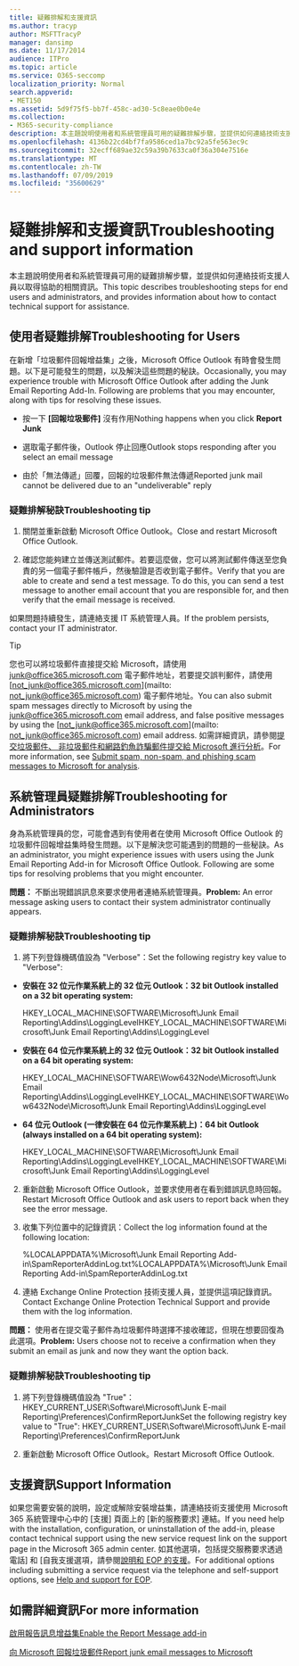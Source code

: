 ```yaml
---
title: 疑難排解和支援資訊
ms.author: tracyp
author: MSFTTracyP
manager: dansimp
ms.date: 11/17/2014
audience: ITPro
ms.topic: article
ms.service: O365-seccomp
localization_priority: Normal
search.appverid:
- MET150
ms.assetid: 5d9f75f5-bb7f-458c-ad30-5c8eae0b0e4e
ms.collection:
- M365-security-compliance
description: 本主題說明使用者和系統管理員可用的疑難排解步驟，並提供如何連絡技術支援人員以取得協助的相關資訊。
ms.openlocfilehash: 4136b22cd4bf7fa9586ced1a7bc92a5fe563ec9c
ms.sourcegitcommit: 32ecff689ae32c59a39b7633ca0f36a304e7516e
ms.translationtype: MT
ms.contentlocale: zh-TW
ms.lasthandoff: 07/09/2019
ms.locfileid: "35600629"
---
```

# <a name="troubleshooting-and-support-information"></a><span data-ttu-id="d1027-103">疑難排解和支援資訊</span><span class="sxs-lookup"><span data-stu-id="d1027-103">Troubleshooting and support information</span></span>

<span data-ttu-id="d1027-104">本主題說明使用者和系統管理員可用的疑難排解步驟，並提供如何連絡技術支援人員以取得協助的相關資訊。</span><span class="sxs-lookup"><span data-stu-id="d1027-104">This topic describes troubleshooting steps for end users and administrators, and provides information about how to contact technical support for assistance.</span></span>
  
## <a name="troubleshooting-for-users"></a><span data-ttu-id="d1027-105">使用者疑難排解</span><span class="sxs-lookup"><span data-stu-id="d1027-105">Troubleshooting for Users</span></span>

<span data-ttu-id="d1027-p101">在新增「垃圾郵件回報增益集」之後，Microsoft Office Outlook 有時會發生問題。以下是可能發生的問題，以及解決這些問題的秘訣。</span><span class="sxs-lookup"><span data-stu-id="d1027-p101">Occasionally, you may experience trouble with Microsoft Office Outlook after adding the Junk Email Reporting Add-In. Following are problems that you may encounter, along with tips for resolving these issues.</span></span> 
  
- <span data-ttu-id="d1027-108">按一下 **[回報垃圾郵件]** 沒有作用</span><span class="sxs-lookup"><span data-stu-id="d1027-108">Nothing happens when you click **Report Junk**</span></span>
    
- <span data-ttu-id="d1027-109">選取電子郵件後，Outlook 停止回應</span><span class="sxs-lookup"><span data-stu-id="d1027-109">Outlook stops responding after you select an email message</span></span>
    
- <span data-ttu-id="d1027-110">由於「無法傳遞」回覆，回報的垃圾郵件無法傳遞</span><span class="sxs-lookup"><span data-stu-id="d1027-110">Reported junk mail cannot be delivered due to an "undeliverable" reply</span></span>
    
### <a name="troubleshooting-tip"></a><span data-ttu-id="d1027-111">疑難排解秘訣</span><span class="sxs-lookup"><span data-stu-id="d1027-111">Troubleshooting tip</span></span>

1. <span data-ttu-id="d1027-112">關閉並重新啟動 Microsoft Office Outlook。</span><span class="sxs-lookup"><span data-stu-id="d1027-112">Close and restart Microsoft Office Outlook.</span></span>
    
2. <span data-ttu-id="d1027-p102">確認您能夠建立並傳送測試郵件。若要這麼做，您可以將測試郵件傳送至您負責的另一個電子郵件帳戶，然後驗證是否收到電子郵件。</span><span class="sxs-lookup"><span data-stu-id="d1027-p102">Verify that you are able to create and send a test message. To do this, you can send a test message to another email account that you are responsible for, and then verify that the email message is received.</span></span>
    
<span data-ttu-id="d1027-115">如果問題持續發生，請連絡支援 IT 系統管理人員。</span><span class="sxs-lookup"><span data-stu-id="d1027-115">If the problem persists, contact your IT administrator.</span></span>
  
> [!TIP]
> <span data-ttu-id="d1027-116">您也可以將垃圾郵件直接提交給 Microsoft，請使用 [junk@office365.microsoft.com](mailto:junk@office365.microsoft.com) 電子郵件地址，若要提交誤判郵件，請使用 [not_junk@office365.microsoft.com](mailto: not_junk@office365.microsoft.com) 電子郵件地址。</span><span class="sxs-lookup"><span data-stu-id="d1027-116">You can also submit spam messages directly to Microsoft by using the [junk@office365.microsoft.com](mailto:junk@office365.microsoft.com) email address, and false positive messages by using the [not_junk@office365.microsoft.com](mailto: not_junk@office365.microsoft.com) email address.</span></span> <span data-ttu-id="d1027-117">如需詳細資訊，請參閱[提交垃圾郵件、 非垃圾郵件和網路釣魚詐騙郵件提交給 Microsoft 進行分析](submit-spam-non-spam-and-phishing-scam-messages-to-microsoft-for-analysis.md)。</span><span class="sxs-lookup"><span data-stu-id="d1027-117">For more information, see [Submit spam, non-spam, and phishing scam messages to Microsoft for analysis](submit-spam-non-spam-and-phishing-scam-messages-to-microsoft-for-analysis.md).</span></span> 
  
## <a name="troubleshooting-for-administrators"></a><span data-ttu-id="d1027-118">系統管理員疑難排解</span><span class="sxs-lookup"><span data-stu-id="d1027-118">Troubleshooting for Administrators</span></span>

<span data-ttu-id="d1027-p104">身為系統管理員的您，可能會遇到有使用者在使用 Microsoft Office Outlook 的垃圾郵件回報增益集時發生問題。以下是解決您可能遇到的問題的一些秘訣。</span><span class="sxs-lookup"><span data-stu-id="d1027-p104">As an administrator, you might experience issues with users using the Junk Email Reporting Add-in for Microsoft Office Outlook. Following are some tips for resolving problems that you might encounter.</span></span> 
  
 <span data-ttu-id="d1027-121">**問題：** 不斷出現錯誤訊息來要求使用者連絡系統管理員。</span><span class="sxs-lookup"><span data-stu-id="d1027-121">**Problem:** An error message asking users to contact their system administrator continually appears.</span></span> 
  
### <a name="troubleshooting-tip"></a><span data-ttu-id="d1027-122">疑難排解秘訣</span><span class="sxs-lookup"><span data-stu-id="d1027-122">Troubleshooting tip</span></span>

1. <span data-ttu-id="d1027-123">將下列登錄機碼值設為 "Verbose"：</span><span class="sxs-lookup"><span data-stu-id="d1027-123">Set the following registry key value to "Verbose":</span></span>
    
  - <span data-ttu-id="d1027-124">**安裝在 32 位元作業系統上的 32 位元 Outlook：**</span><span class="sxs-lookup"><span data-stu-id="d1027-124">**32 bit Outlook installed on a 32 bit operating system:**</span></span>
    
    <span data-ttu-id="d1027-125">HKEY_LOCAL_MACHINE\SOFTWARE\Microsoft\Junk Email Reporting\Addins\LoggingLevel</span><span class="sxs-lookup"><span data-stu-id="d1027-125">HKEY_LOCAL_MACHINE\SOFTWARE\Microsoft\Junk Email Reporting\Addins\LoggingLevel</span></span>
    
  - <span data-ttu-id="d1027-126">**安裝在 64 位元作業系統上的 32 位元 Outlook：**</span><span class="sxs-lookup"><span data-stu-id="d1027-126">**32 bit Outlook installed on a 64 bit operating system:**</span></span>
    
    <span data-ttu-id="d1027-127">HKEY_LOCAL_MACHINE\SOFTWARE\Wow6432Node\Microsoft\Junk Email Reporting\Addins\LoggingLevel</span><span class="sxs-lookup"><span data-stu-id="d1027-127">HKEY_LOCAL_MACHINE\SOFTWARE\Wow6432Node\Microsoft\Junk Email Reporting\Addins\LoggingLevel</span></span>
    
  - <span data-ttu-id="d1027-128">**64 位元 Outlook (一律安裝在 64 位元作業系統上)：**</span><span class="sxs-lookup"><span data-stu-id="d1027-128">**64 bit Outlook (always installed on a 64 bit operating system):**</span></span>
    
    <span data-ttu-id="d1027-129">HKEY_LOCAL_MACHINE\SOFTWARE\Microsoft\Junk Email Reporting\Addins\LoggingLevel</span><span class="sxs-lookup"><span data-stu-id="d1027-129">HKEY_LOCAL_MACHINE\SOFTWARE\Microsoft\Junk Email Reporting\Addins\LoggingLevel</span></span>
    
2. <span data-ttu-id="d1027-130">重新啟動 Microsoft Office Outlook，並要求使用者在看到錯誤訊息時回報。</span><span class="sxs-lookup"><span data-stu-id="d1027-130">Restart Microsoft Office Outlook and ask users to report back when they see the error message.</span></span>
    
3. <span data-ttu-id="d1027-131">收集下列位置中的記錄資訊：</span><span class="sxs-lookup"><span data-stu-id="d1027-131">Collect the log information found at the following location:</span></span> 
    
    <span data-ttu-id="d1027-132">%LOCALAPPDATA%\Microsoft\Junk Email Reporting Add-in\SpamReporterAddinLog.txt</span><span class="sxs-lookup"><span data-stu-id="d1027-132">%LOCALAPPDATA%\Microsoft\Junk Email Reporting Add-in\SpamReporterAddinLog.txt</span></span>
    
4. <span data-ttu-id="d1027-133">連絡 Exchange Online Protection 技術支援人員，並提供這項記錄資訊。</span><span class="sxs-lookup"><span data-stu-id="d1027-133">Contact Exchange Online Protection Technical Support and provide them with the log information.</span></span> 
    
 <span data-ttu-id="d1027-134">**問題：** 使用者在提交電子郵件為垃圾郵件時選擇不接收確認，但現在想要回復為此選項。</span><span class="sxs-lookup"><span data-stu-id="d1027-134">**Problem:** Users choose not to receive a confirmation when they submit an email as junk and now they want the option back.</span></span> 
  
### <a name="troubleshooting-tip"></a><span data-ttu-id="d1027-135">疑難排解秘訣</span><span class="sxs-lookup"><span data-stu-id="d1027-135">Troubleshooting tip</span></span>

1. <span data-ttu-id="d1027-136">將下列登錄機碼值設為 "True"：HKEY_CURRENT_USER\Software\Microsoft\Junk E-mail Reporting\Preferences\ConfirmReportJunk</span><span class="sxs-lookup"><span data-stu-id="d1027-136">Set the following registry key value to "True": HKEY_CURRENT_USER\Software\Microsoft\Junk E-mail Reporting\Preferences\ConfirmReportJunk</span></span>
    
2. <span data-ttu-id="d1027-137">重新啟動 Microsoft Office Outlook。</span><span class="sxs-lookup"><span data-stu-id="d1027-137">Restart Microsoft Office Outlook.</span></span>
    
## <a name="support-information"></a><span data-ttu-id="d1027-138">支援資訊</span><span class="sxs-lookup"><span data-stu-id="d1027-138">Support Information</span></span>

<span data-ttu-id="d1027-139">如果您需要安裝的說明，設定或解除安裝增益集，請連絡技術支援使用 Microsoft 365 系統管理中心中的 [支援] 頁面上的 [新的服務要求] 連結。</span><span class="sxs-lookup"><span data-stu-id="d1027-139">If you need help with the installation, configuration, or uninstallation of the add-in, please contact technical support using the new service request link on the support page in the Microsoft 365 admin center.</span></span> <span data-ttu-id="d1027-140">如其他選項，包括提交服務要求透過電話] 和 [自我支援選項，請參閱[說明和 EOP 的支援](eop/help-and-support-for-eop.md)。</span><span class="sxs-lookup"><span data-stu-id="d1027-140">For additional options including submitting a service request via the telephone and self-support options, see [Help and support for EOP](eop/help-and-support-for-eop.md).</span></span>
  
## <a name="for-more-information"></a><span data-ttu-id="d1027-141">如需詳細資訊</span><span class="sxs-lookup"><span data-stu-id="d1027-141">For more information</span></span>

[<span data-ttu-id="d1027-142">啟用報告訊息增益集</span><span class="sxs-lookup"><span data-stu-id="d1027-142">Enable the Report Message add-in</span></span>](https://support.office.com/article/4250c4bc-6102-420b-9e0a-a95064837676)
  
[<span data-ttu-id="d1027-143">向 Microsoft 回報垃圾郵件</span><span class="sxs-lookup"><span data-stu-id="d1027-143">Report junk email messages to Microsoft</span></span>](report-junk-email-messages-to-microsoft.md)
  

